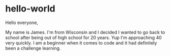 # hello-world

Hello everyone,

My name is James. I'm from Wisconsin and I decided I wanted to go back to school after being out of high school for 20 years. Yup I'm approaching 40 very quickly. I am a beginner when it comes to code and it had definitely been a challenge learning. 
